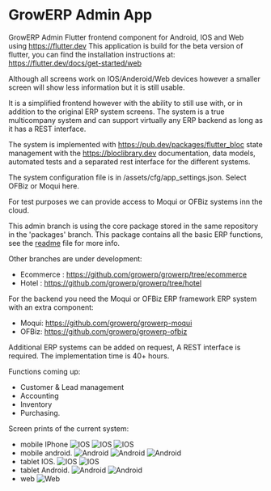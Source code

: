 # GrowERP Admin App

GrowERP Admin Flutter frontend component for Android, IOS and Web using https://flutter.dev This application is build for the beta version of flutter, you can find the installation instructions at: https://flutter.dev/docs/get-started/web

Although all screens work on IOS/Anderoid/Web devices however a smaller screen will show less information but it is still usable.

It is a simplified frontend however with the ability to still use with, or in addition to the original ERP system screens.
The system is a true multicompany system and can support virtually any ERP backend as long as it has a REST interface.

The system is implemented with https://pub.dev/packages/flutter_bloc state management with the https://bloclibrary.dev documentation, data models, automated tests and a separated rest interface for the different systems. 

The system configuration file is in /assets/cfg/app_settings.json. Select OFBiz or Moqui here.

For test purposes we can provide access to Moqui or OFBiz systems inn the cloud.

This admin branch is using the core package stored in the same repository in the 'packages' branch.
This package contains all the basic ERP functions, see the [readme](https://github.com/growerp/growerp/blob/packages/core/README.md) file for more info.

Other branches are under development:
  - Ecommerce : https://github.com/growerp/growerp/tree/ecommerce
  - Hotel : https://github.com/growerp/growerp/tree/hotel

For the backend you need the Moqui or OFBiz ERP framework ERP system
  with an extra component:
  - Moqui:  https://github.com/growerp/growerp-moqui
  - OFBiz:  https://github.com/growerp/growerp-ofbiz

Additional ERP systems can be added on request, A REST interface is required.
The implementation time is 40+ hours.

Functions coming up:
* Customer & Lead management
* Accounting
* Inventory
* Purchasing.

Screen prints of the current system:
* mobile IPhone
![IOS](screenPrints/mobile/iosMenu.png?raw=true "IOS menu")
![IOS](screenPrints/mobile/iosList.png?raw=true "IOS List")
![IOS](screenPrints/mobile/iosDetail.png?raw=true "IOS Detail")
* mobile android.
![Android](screenPrints/mobile/androidMenu.png?raw=true "Android menu")
![Android](screenPrints/mobile/androidList.png?raw=true "Android list")
![Android](screenPrints/mobile/androidDetail.png?raw=true "Android detail")
* tablet IOS.
![IOS](screenPrints/tablet/iosMenu.png?raw=true "IOS")
![IOS](screenPrints/tablet/iosList.png?raw=true "IOS")
* tablet Android.
![Android](screenPrints/tablet/androidMenu.png?raw=true "Android")
![Android](screenPrints/tablet/androidList.png?raw=true "Android")
* web
![Web](screenPrints/web-browser/webMenu.png?raw=true "Webbrowser menu")
